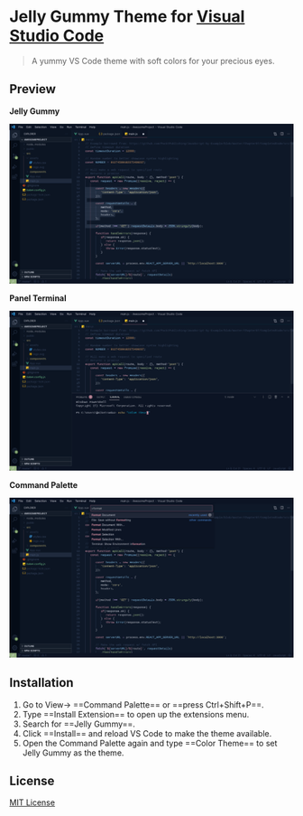 # Jelly Gummy Theme for [Visual Studio Code](http://code.visualstudio.com) 

> A yummy VS Code theme with soft colors for your precious eyes.

## Preview

**Jelly Gummy**

![Default](images/default.png)

**Panel Terminal**

![Panel Terminal](images/panelTerminal.png)

**Command Palette**

![Command Palette](images/commandPalette.png)

## Installation
1. Go to View-> ==Command Palette== or ==press Ctrl+Shift+P==. 
1. Type ==Install Extension== to open up the extensions menu.
1. Search for ==Jelly Gummy==. 
1. Click ==Install== and reload VS Code to make the theme available.
1. Open the Command Palette again and type ==Color Theme== to set Jelly Gummy as the theme.

## License
[MIT License](./LICENSE)

